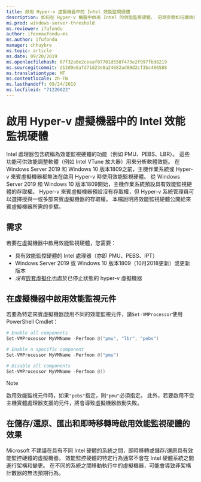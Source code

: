 ```yaml
---
title: 啟用 Hyper-v 虛擬機器中的 Intel 效能監視硬體
description: 如何在 Hyper-v 機器中啟用 Intel 的效能監視硬體。 另請參閱如何讓效能監視硬體影響即時移轉。
ms.prod: windows-server-threshold
ms.reviewer: ifufondu
author: ifeomaufondu-ms
ms.author: ifufondu
manager: chhuybre
ms.topic: article
ms.date: 09/20/2019
ms.openlocfilehash: 67f32a6e2ceeaf07701d558f473e2f997fbd8219
ms.sourcegitcommit: d12d9e6afd71d23e8a24682ad80d2cf3bc486588
ms.translationtype: MT
ms.contentlocale: zh-TW
ms.lasthandoff: 09/24/2019
ms.locfileid: "71226022"
---
```

# <a name="enable-intel-performance-monitoring-hardware-in-a-hyper-v-virtual-machine"></a>啟用 Hyper-v 虛擬機器中的 Intel 效能監視硬體

Intel 處理器包含統稱為效能監視硬體的功能（例如 PMU、PEBS、LBR）。 這些功能可供效能調整軟體（例如 Intel VTune 放大器）用來分析軟體效能。  在 Windows Server 2019 和 Windows 10 版本1809之前，主機作業系統或 Hyper-v 來賓虛擬機器都無法在啟用 Hyper-v 時使用效能監視硬體。  從 Windows Server 2019 和 Windows 10 版本1809開始，主機作業系統預設具有效能監視硬體的存取權。  Hyper-v 來賓虛擬機器預設沒有存取權，但 Hyper-v 系統管理員可以選擇授與一或多部來賓虛擬機器的存取權。  本檔說明將效能監視硬體公開給來賓虛擬機器所需的步驟。

## <a name="requirements"></a>需求

若要在虛擬機器中啟用效能監視硬體，您需要：

- 具有效能監控硬體的 Intel 處理器（亦即 PMU、PEBS、IPT）
- Windows Server 2019 或 Windows 10 版本1809（10月2018更新）或更新版本
- _沒有_[嵌套虛擬化](https://docs.microsoft.com/virtualization/hyper-v-on-windows/user-guide/nested-virtualization)也處於已停止狀態的 hyper-v 虛擬機器
 
## <a name="enabling-performance-monitoring-components-in-a-virtual-machine"></a>在虛擬機器中啟用效能監視元件

若要為特定來賓虛擬機器啟用不同的效能監視元件，請`Set-VMProcessor`使用 PowerShell Cmdlet：
 
``` Powershell
# Enable all components
Set-VMProcessor MyVMName -Perfmon @("pmu", "lbr", "pebs")
```
 
``` Powershell
# Enable a specific component
Set-VMProcessor MyVMName -Perfmon @("pmu")
```
 
``` Powershell
# Disable all components
Set-VMProcessor MyVMName -Perfmon @()
```
> [!NOTE]
> 啟用效能監視元件時，如果`"pebs"`指定，則`"pmu"`必須指定。  此外，若要啟用不受主機實體處理器支援的元件，將會導致虛擬機器啟動失敗。
 
## <a name="effects-of-enabling-performance-monitoring-hardware-on-saverestore-export-and-live-migration"></a>在儲存/還原、匯出和即時移轉時啟用效能監視硬體的效果
 
Microsoft 不建議在具有不同 Intel 硬體的系統之間，即時移轉或儲存/還原具有效能監控硬體的虛擬機器。 效能監控硬體的特定行為通常不會在 Intel 硬體系統之間進行架構和變更。  在不同的系統之間移動執行中的虛擬機器，可能會導致非架構計數器的無法預期行為。